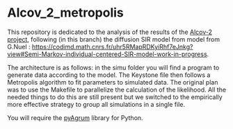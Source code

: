 # Alcov_2_metropolis
This repository is dedicated to the analysis of the results of the [Alcov-2 project](https://www.cnrs.fr/fr/alcov2-une-enquete-de-grande-ampleur-pour-letude-de-la-transmission-de-sars-cov2-au-sein-des-foyers), following (in this branch) the diffusion SIR model from model from G.Nuel : https://codimd.math.cnrs.fr/uhr5RMapRDKyiRhf7eJnkg?view#Semi-Markov-individual-centered-SIR-model-work-in-progress.

The architecture is as follows: in the simu folder you will find a program to generate data according to the model.
The Keystone file then follows a Metropolis algorithm to fit parameters to simulated data. The original plan was to use the Makefile to parallelize the calculation of the likelihood. All the needed things to do this are still present but we switched to the empirically more effective strategy to group all simulations in a single file.

You will require the [pyAgrum](https://agrum.gitlab.io/pages/pyagrum-code-samples.html) library for Python.

